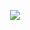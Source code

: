 <p align="center">  
<img src="[https://github.com/asli-nobita/ray-tracer/blob/main/.assets/defocus_blur.jpg?raw=true](https://github.com/asli-nobita/ray-tracer/blob/main/.assets/cover.jpg?raw=true)">
</p>
